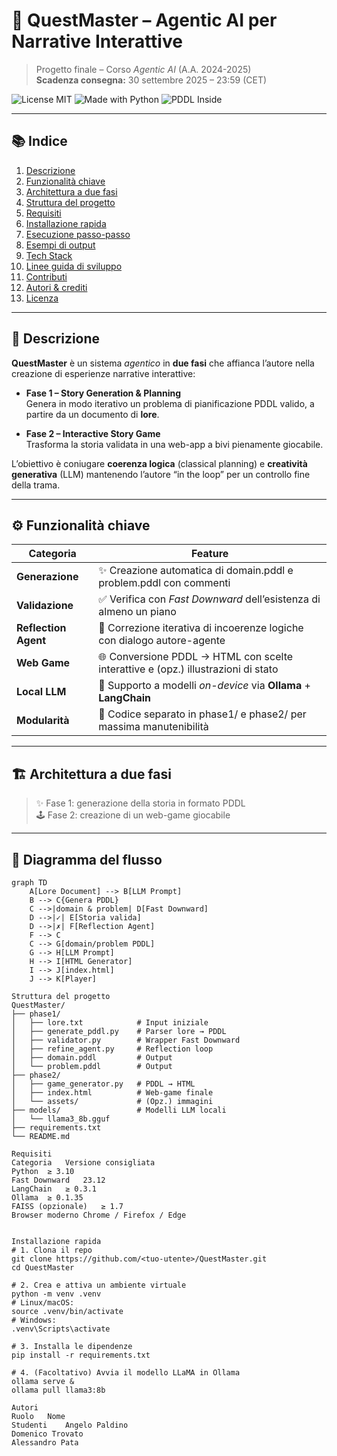 # 🧠 **QuestMaster** – Agentic AI per Narrative Interattive  
> Progetto finale – Corso *Agentic AI* (A.A. 2024-2025)  
> **Scadenza consegna:** 30 settembre 2025 – 23:59 (CET)

![License MIT](https://img.shields.io/badge/license-MIT-green.svg)
![Made with Python](https://img.shields.io/badge/Made%20with-Python-3776AB?logo=python&logoColor=white)
![PDDL Inside](https://img.shields.io/badge/PDDL-powered-blueviolet)

---

## 📚 Indice

1. [Descrizione](#descrizione)
2. [Funzionalità chiave](#funzionalità-chiave)
3. [Architettura a due fasi](#architettura-a-due-fasi)
4. [Struttura del progetto](#struttura-del-progetto)
5. [Requisiti](#requisiti)
6. [Installazione rapida](#installazione-rapida)
7. [Esecuzione passo-passo](#esecuzione-passo-passo)
8. [Esempi di output](#esempi-di-output)
9. [Tech Stack](#tech-stack)
10. [Linee guida di sviluppo](#linee-guida-di-sviluppo)
11. [Contributi](#contributi)
12. [Autori & crediti](#autori--crediti)
13. [Licenza](#licenza)

---

## 🧩 Descrizione

**QuestMaster** è un sistema *agentico* in **due fasi** che affianca l’autore nella creazione di esperienze narrative interattive:

- **Fase 1 – Story Generation & Planning**  
  Genera in modo iterativo un problema di pianificazione PDDL valido, a partire da un documento di **lore**.

- **Fase 2 – Interactive Story Game**  
  Trasforma la storia validata in una web-app a bivi pienamente giocabile.

L’obiettivo è coniugare **coerenza logica** (classical planning) e **creatività generativa** (LLM) mantenendo l’autore “in the loop” per un controllo fine della trama.

---

## ⚙️ Funzionalità chiave

| Categoria      | Feature                                                                 |
|----------------|-------------------------------------------------------------------------|
| **Generazione** | ✨ Creazione automatica di domain.pddl e problem.pddl con commenti |
| **Validazione** | ✅ Verifica con *Fast Downward* dell’esistenza di almeno un piano       |
| **Reflection Agent** | 🔁 Correzione iterativa di incoerenze logiche con dialogo autore-agente |
| **Web Game**    | 🌐 Conversione PDDL → HTML con scelte interattive e (opz.) illustrazioni di stato |
| **Local LLM**   | 🤖 Supporto a modelli *on-device* via **Ollama** + **LangChain**        |
| **Modularità**  | 🧩 Codice separato in phase1/ e phase2/ per massima manutenibilità  |

---

## 🏗️ Architettura a due fasi

> ✨ Fase 1: generazione della storia in formato PDDL  
> 🕹️ Fase 2: creazione di un web-game giocabile

---

## 🚀 Diagramma del flusso

```mermaid
graph TD
    A[Lore Document] --> B[LLM Prompt]
    B --> C{Genera PDDL}
    C -->|domain & problem| D[Fast Downward]
    D -->|✓| E[Storia valida]
    D -->|✗| F[Reflection Agent]
    F --> C
    C --> G[domain/problem PDDL]
    G --> H[LLM Prompt]
    H --> I[HTML Generator]
    I --> J[index.html]
    J --> K[Player]

Struttura del progetto
QuestMaster/
├── phase1/
│   ├── lore.txt            # Input iniziale
│   ├── generate_pddl.py    # Parser lore → PDDL
│   ├── validator.py        # Wrapper Fast Downward
│   ├── refine_agent.py     # Reflection loop
│   ├── domain.pddl         # Output
│   └── problem.pddl        # Output
├── phase2/
│   ├── game_generator.py   # PDDL → HTML
│   ├── index.html          # Web-game finale
│   └── assets/             # (Opz.) immagini
├── models/                 # Modelli LLM locali
│   └── llama3_8b.gguf
├── requirements.txt
└── README.md

Requisiti
Categoria	Versione consigliata
Python	≥ 3.10
Fast Downward	23.12
LangChain	≥ 0.3.1
Ollama	≥ 0.1.35
FAISS (opzionale)	≥ 1.7
Browser moderno	Chrome / Firefox / Edge


Installazione rapida
# 1. Clona il repo
git clone https://github.com/<tuo-utente>/QuestMaster.git
cd QuestMaster

# 2. Crea e attiva un ambiente virtuale
python -m venv .venv
# Linux/macOS:
source .venv/bin/activate
# Windows:
.venv\Scripts\activate

# 3. Installa le dipendenze
pip install -r requirements.txt

# 4. (Facoltativo) Avvia il modello LLaMA in Ollama
ollama serve &
ollama pull llama3:8b

Autori 
Ruolo	Nome
Studenti	Angelo Paldino
Domenico Trovato
Alessandro Pata
